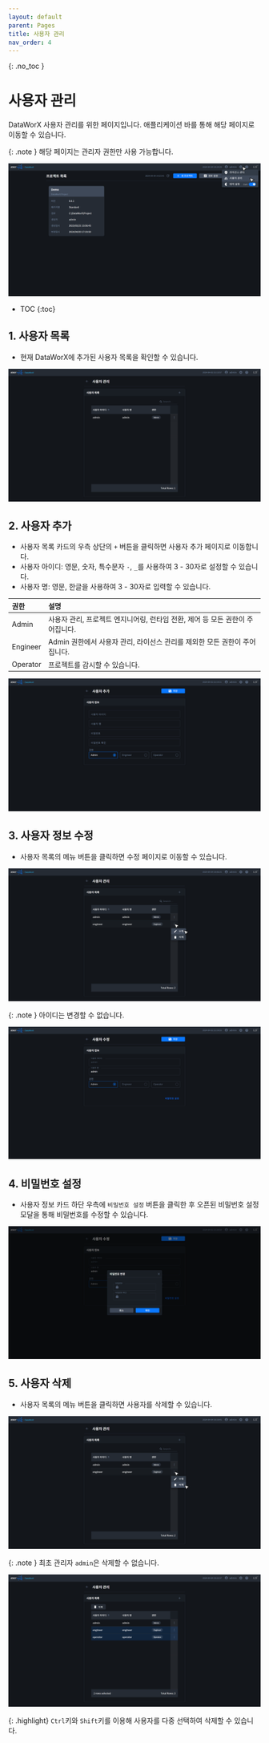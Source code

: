 ```yaml
---
layout: default
parent: Pages
title: 사용자 관리
nav_order: 4
---
```


{: .no_toc }
# 사용자 관리
DataWorX 사용자 관리를 위한 페이지입니다. 애플리케이션 바를 통해 해당 페이지로 이동할 수 있습니다.

{: .note }
해당 페이지는 관리자 권한만 사용 가능합니다.

![Member - Item](./member-item.png)

- TOC
{:toc}


## 1. 사용자 목록
- 현재 DataWorX에 추가된 사용자 목록을 확인할 수 있습니다.

![Member](./member.png)


## 2. 사용자 추가
- 사용자 목록 카드의 우측 상단의 `+` 버튼을 클릭하면 사용자 추가 페이지로 이동합니다.
- 사용자 아이디: 영문, 숫자, 특수문자 `-`, `_`를 사용하여  3 - 30자로 설정할 수 있습니다.
- 사용자 명: 영문, 한글을 사용하여 3 - 30자로 입력할 수 있습니다. 

| 권한     | 설명         |
| :------- | :---------- |
| Admin    | 사용자 관리, 프로젝트 엔지니어링, 런타임 전환, 제어 등 모든 권한이 주어집니다. |
| Engineer | Admin 권한에서 사용자 관리, 라이선스 관리를 제외한 모든 권한이 주어집니다. |
| Operator | 프로젝트를 감시할 수 있습니다. |

![Member - Add](./member-add.png)


## 3. 사용자 정보 수정
- 사용자 목록의 메뉴 버튼을 클릭하면 수정 페이지로 이동할 수 있습니다. 

![Member - Edit Item](./member-edit-item.png)

{: .note }
아이디는 변경할 수 없습니다.

![Member - Edit](./member-edit.png)


## 4. 비밀번호 설정
- 사용자 정보 카드 하단 우측에 `비밀번호 설정` 버튼을 클릭한 후 오픈된 비밀번호 설정 모달을 통해 비밀번호를 수정할 수 있습니다. 

![Member - Password](./member-password.png)


## 5. 사용자 삭제
- 사용자 목록의 메뉴 버튼을 클릭하면 사용자를 삭제할 수 있습니다. 

![Member - Delete](./member-delete.png)

{: .note }
최초 관리자 `admin`은 삭제할 수 없습니다.

![Member - Multi Delete](./member-multi-delete.png)

{: .highlight}
`Ctrl`키와 `Shift`키를 이용해 사용자를 다중 선택하여 삭제할 수 있습니다.

